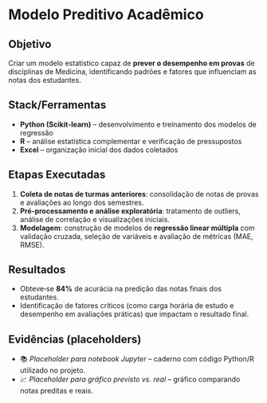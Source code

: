 # Modelo Preditivo Acadêmico

## Objetivo

Criar um modelo estatístico capaz de **prever o desempenho em provas** de disciplinas de Medicina, identificando padrões e fatores que influenciam as notas dos estudantes.

## Stack/Ferramentas

- **Python (Scikit‑learn)** – desenvolvimento e treinamento dos modelos de regressão
- **R** – análise estatística complementar e verificação de pressupostos
- **Excel** – organização inicial dos dados coletados

## Etapas Executadas

1. **Coleta de notas de turmas anteriores**: consolidação de notas de provas e avaliações ao longo dos semestres.
2. **Pré‑processamento e análise exploratória**: tratamento de outliers, análise de correlação e visualizações iniciais.
3. **Modelagem**: construção de modelos de **regressão linear múltipla** com validação cruzada, seleção de variáveis e avaliação de métricas (MAE, RMSE).

## Resultados

- Obteve‑se **84%** de acurácia na predição das notas finais dos estudantes.
- Identificação de fatores críticos (como carga horária de estudo e desempenho em avaliações práticas) que impactam o resultado final.

## Evidências (placeholders)

- 📚 *Placeholder para notebook Jupyter* – caderno com código Python/R utilizado no projeto.
- 📈 *Placeholder para gráfico previsto vs. real* – gráfico comparando notas preditas e reais.
